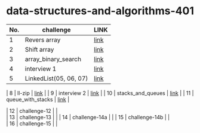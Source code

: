 # data-structures-and-algorithms-401

| No.   |    challenge    |LINK |
|  ---  |       ---       | --- |
| 1     |  Revers array   |  [link](https://github.com/baselatalla/data-structures-and-algorithms-401/blob/main/array_reverse/README.md)        |
| 2     |   Shift array   |  [link](https://github.com/baselatalla/data-structures-and-algorithms-401/blob/main/array_shift/array_shift.md)      |
| 3     |   array_binary_search  |   [link](https://github.com/baselatalla/data-structures-and-algorithms-401/blob/main/array_binary_search/array_binary_search.md)   |
| 4     |  interview  1 |   [link](https://docs.google.com/spreadsheets/d/1m1fUckd_rjXtIc-50U2ozWW3ov9zcRr19XEaVD6dhPo/edit#gid=1807550832)   |
| 5     |  LinkedList(05, 06, 07)  |   [link](https://github.com/baselatalla/data-structures-and-algorithms-401/blob/main/linked_list/README.md)   |

| 8     |   ll-zip   |  [link](https://docs.google.com/spreadsheets/d/16dNTqJcvFSdjP1Sz0ZIHkIfkiiMx5Qp7prnRd87vr_Q/edit?usp=sharing)  |
| 9     |   interview  2   |  [link](https://docs.google.com/spreadsheets/d/16dNTqJcvFSdjP1Sz0ZIHkIfkiiMx5Qp7prnRd87vr_Q/edit?usp=sharing)  |
| 10    |  stacks_and_queues    |  [link](https://github.com/baselatalla/data-structures-and-algorithms-401/blob/main/linked_list/README.md)     |
| 11    |  queue_with_stacks    |  [link]()  |

| 12    |  challenge-12   |     |  
| 13    |  challenge-13   |     |
| 14    |  challenge-14a  |     |
| 15    |  challenge-14b  |     |  
| 16    |  challenge-15   |     |  
